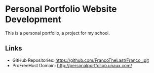 # Personal Portfolio Website Development

This is a personal portfolio, a project for my school.

## Links 

- GitHub Repositories: https://github.com/FrancoTheLast/Franco_.git
- ProFreeHost Domain: http://personalportfolioo.unaux.com/
